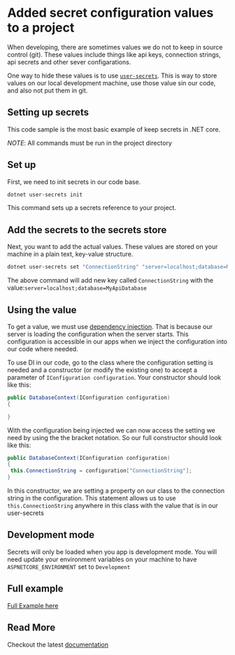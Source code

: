 # Added secret configuration values to a project

When developing, there are sometimes values we do not to keep in source control (git). These values include things like api keys, connection strings, api secrets and other sever configarations.

One way to hide these values is to use [`user-secrets`](https://docs.microsoft.com/en-us/aspnet/core/security/app-secrets?view=aspnetcore-3.1&tabs=linux). This is way to store values on our local development machine, use those value sin our code, and also not put them in git.

## Setting up secrets

This code sample is the most basic example of keep secrets in .NET core.

_NOTE_: All commands must be run in the project directory

## Set up

First, we need to init secrets in our code base.

```sh
dotnet user-secrets init
```

This command sets up a secrets reference to your project.

## Add the secrets to the secrets store

Next, you want to add the actual values. These values are stored on your machine in a plain text, key-value structure.

```sh
dotnet user-secrets set "ConnectionString" "server=localhost;database=MyApiDatabase"
```

The above command will add new key called `ConnectionString` with the value:`server=localhost;database=MyApiDatabase`

## Using the value

To get a value, we must use [dependency injection](https://docs.microsoft.com/en-us/aspnet/core/fundamentals/dependency-injection?view=aspnetcore-3.1). That is because our server is loading the configuration when the server starts. This configuration is accessible in our apps when we inject the configuration into our code where needed.

To use DI in our code, go to the class where the configuration setting is needed and a constructor (or modify the existing one) to accept a parameter of `IConfiguration configuration`. Your constructor should look like this:

```C#
public DatabaseContext(IConfiguration configuration)
{

}
```

With the configuration being injected we can now access the setting we need by using the the bracket notation. So our full constructor should look like this:

```C#
public DatabaseContext(IConfiguration configuration)
{
 this.ConnectionString = configuration["ConnectionString"];
}
```

In this constructor, we are setting a property on our class to the connection string in the configuration. This statement allows us to use `this.ConnectionString` anywhere in this class with the value that is in our user-secrets

## Development mode

Secrets will only be loaded when you app is development mode. You will need update your environment variables on your machine to have `ASPNETCORE_ENVIRONMENT` set to `Development`

## Full example

[Full Example here](https://github.com/mdewey/SecretExampel)

## Read More

Checkout the latest [documentation](https://docs.microsoft.com/en-us/aspnet/core/security/app-secrets?view=aspnetcore-3.1&tabs=linux)
